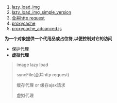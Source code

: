 1. [lazy_load_img](./lazy_load_img.js)
2. [lazy_load_img_simple_version](./lazy_load_img_simplify.js)
3. [合并http request](./proxySyncFile.js)
4. [proxycache](./proxycache.js)
5. [proxycache_adcanced.js](./proxycache_advanced.js)


**为一个对象提供一个代用品或占位符,以便控制对它的访问**
- 保护代理
- **虚拟代理**
> image lazy load
>
> syncFile(合并http request)
>
> 缓存代理 or 缓存ajax请求
>
> 虚拟代理
